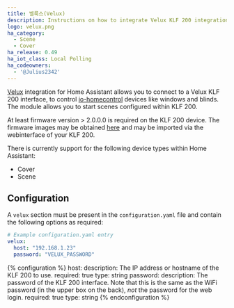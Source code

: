 ```yaml
---
title: 벨룩스(Velux)
description: Instructions on how to integrate Velux KLF 200 integration with Home Assistant.
logo: velux.png
ha_category:
  - Scene
  - Cover
ha_release: 0.49
ha_iot_class: Local Polling
ha_codeowners:
  - '@Julius2342'
---
```


[Velux](https://www.velux.com/) integration for Home Assistant allows you to connect to a Velux KLF 200 interface, to control [io-homecontrol](http://www.io-homecontrol.com) devices like windows and blinds. The module allows you to start scenes configured within KLF 200.

At least firmware version > 2.0.0.0 is required on the KLF 200 device. The firmware images may be obtained [here](https://www.velux.com/api/klf200) and may be imported via the webinterface of your KLF 200.

There is currently support for the following device types within Home Assistant:

- Cover
- Scene

## Configuration

A `velux` section must be present in the `configuration.yaml` file and contain the following options as required:

```yaml
# Example configuration.yaml entry
velux:
  host: "192.168.1.23"
  password: "VELUX_PASSWORD"
```

{% configuration %}
host:
  description: The IP address or hostname of the KLF 200 to use.
  required: true
  type: string
password:
  description: The password of the KLF 200 interface. Note that this is the same as the WiFi password (in the upper box on the back), *not* the password for the web login.
  required: true
  type: string
{% endconfiguration %}

